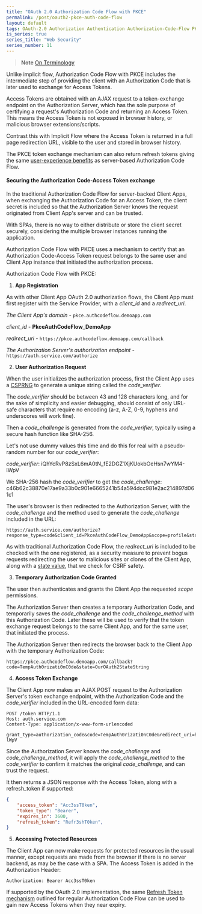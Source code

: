 ```yaml
---
title: "OAuth 2.0 Authorization Code Flow with PKCE"
permalink: /post/oauth2-pkce-auth-code-flow
layout: default
tags: OAuth-2.0 Authorization Authentication Authorization-Code-Flow PKCE Implicit-Flow Access-Token Third-Party-Access 
is_series: true
series_title: "Web Security"
series_number: 11
---
```


> **Note**
> [On Terminology](/post/oauth2-overview#notes-on-terminology)

Unlike implicit flow, Authorization Code Flow with PKCE includes the intermediate step of providing the client with an Authorization Code that is later used to exchange for Access Tokens. 

Access Tokens are obtained with an AJAX request to a token-exchange endpoint on the Authorization Server, which has the sole purpose of certifying a request's Authorization Code and returning an Access Token. This means the Access Token is not exposed in browser history, or malicious browser extensions/scripts. 

Contrast this with Implicit Flow where the Access Token is returned in a full page redirection URL, visible to the user and stored in browser history.

The PKCE token exchange mechanism can also return refresh tokens giving the same [user-experience benefits](/post/oauth2-auth-code-flow#maintaining-client-app-authorization) as server-based Authorization Code Flow.

#### Securing the Authorization Code-Access Token exchange 

In the traditional Authorization Code Flow for server-backed Client Apps, when exchanging the Authorization Code for an Access Token, the client secret is included so that the Authorization Server knows the request originated from Client App's server and can be trusted.

With SPAs, there is no way to either distribute or store the client secret securely, considering the multiple browser instances running the application.

Authorization Code Flow with PKCE uses a mechanism to certify that an Authorization Code-Access Token request belongs to the same user and Client App instance that initiated the authorization process.

Authorization Code Flow with PKCE:

1) **App Registration**

As with other Client App OAuth 2.0 authorization flows, the Client App must first register with the Service Provider, with a *client_id* and a *redirect_uri*.

*The Client App's domain* - `pkce.authcodeflow.demoapp.com`

*client_id* - **PkceAuthCodeFlow_DemoApp**

*redirect_uri* - `https://pkce.authcodeflow.demoapp.com/callback`

*The Authorization Server's authorization endpoint* - `https://auth.service.com/authorize`

2) **User Authorization Request**

When the user initializes the authorization process, first the Client App uses a [CSPRNG](https://en.wikipedia.org/wiki/Cryptographically_secure_pseudorandom_number_generator) to generate a unique string called the *code_verifier*. 

The *code_verifier* should be between 43 and 128 characters long, and for the sake of simplicity and easier debugging, should consist of only URL-safe characters that require no encoding (a-z, A-Z, 0-9, hyphens and underscores will work fine).

Then a *code_challenge* is generated from the *code_verifier*, typically using a secure hash function like SHA-256.

Let's not use dummy values this time and do this for real with a pseudo-random number for our *code_verifier*:

*code_verifier*: iQhYcRvP8zSxL6mA0tN_fE2DGZ1XjKUokbOeHsn7wYM4-lWpV

We SHA-256 hash the *code_verifier* to get the *code_challenge*: c46b62c38870e17ae9a33b0c901e6665241b54a594dcc981e2ac214897d061c1

The user's browser is then redirected to the Authorization Server, with the *code_challenge* and the method used to generate the *code_challenge* included in the URL:

```
https://auth.service.com/authorize?response_type=code&client_id=PkceAuthCodeFlow_DemoApp&scope=profile&state=OurOAuth2StateString&code_challenge=c46b62c38870e17ae9a33b0c901e6665241b54a594dcc981e2ac214897d061c1&code_challenge_method=S256&redirect_uri=https%3A%2F%2Fpkce.authcodeflow.demoapp.com%2Fcallback
```

As with traditional Authorization Code Flow, the *redirect_uri* is included to be checked with the one registered, as a security measure to prevent bogus requests redirecting the user to malicious sites or clones of the Client App, along with a [state value](/post/oauth2-auth-code-flow#state), that we check for CSRF safety.

3) **Temporary Authorization Code Granted** 

The user then authenticates and grants the Client App the requested *scope* permissions.

The Authorization Server then creates a temporary Authorization Code, and temporarily saves the *code_challenge* and the *code_challenge_method* with this Authorization Code. Later these will be used to verify that the token exchange request belongs to the same Client App, and for the same user, that initiated the process.

The Authorization Server then redirects the browser back to the Client App with the temporary Authorization Code:

```
https://pkce.authcodeflow.demoapp.com/callback?code=TempAuth0rizati0nC0de&state=OurOAuth2StateString
```

4) **Access Token Exchange**

The Client App now makes an AJAX POST request to the Authorization Server's token exchange endpoint, with the Authorization Code and the *code_verifier* included in the URL-encoded form data:

```http
POST /token HTTP/1.1
Host: auth.service.com
Content-Type: application/x-www-form-urlencoded

grant_type=authorization_code&code=TempAuth0rizati0nC0de&redirect_uri=https%3A%2F%2Fpkce.authcodeflow.demoapp.com%2Fcallback&client_id=PkceAuthCodeFlow_DemoApp&code_verifier=iQhYcRvP8zSxL6mA0tN_fE2DGZ1XjKUokbOeHsn7wYM4-lWpV
```

Since the Authorization Server knows the *code_challenge* and *code_challenge_method*, it will apply the *code_challenge_method* to the *code_verifier* to confirm it matches the original *code_challenge*, and can trust the request.
    
It then returns a JSON response with the Access Token, along with a refresh_token if supported:

```json
{
    "access_token": "Acc3ssT0ken",
    "token_type": "Bearer",
    "expires_in": 3600,
    "refresh_token": "Refr3shT0ken",
}
```

5) **Accessing Protected Resources**

The Client App can now make requests for protected resources in the usual manner, except requests are made from the browser if there is no server backend, as may be the case with a SPA. The Access Token is added in the Authorization Header:


```
Authorization: Bearer Acc3ssT0ken
```

If supported by the OAuth 2.0 implementation, the same [Refresh Token mechanism](/post/oauth2-auth-code-flow#obtaining-fresh-access-tokens-with-a-refresh-token) outlined for regular Authorization Code Flow can be used to gain new Access Tokens when they near expiry. 
    

